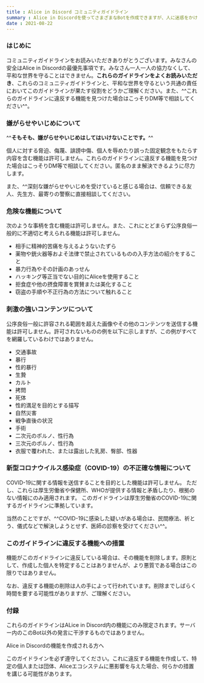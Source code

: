 ```yaml
---
title : Alice in Discord コミュニティガイドライン
summary : Alice in Discordを使ってさまざまなBotを作成できますが、人に迷惑をかけるようなBotの作成は禁止です。
date : 2021-08-22
---
```

### はじめに
コミュニティガイドラインをお読みいただきありがとうございます。みなさんの安全はAlice in Discordの最優先事項です。みなさん一人一人の協力なくして、平和な世界を守ることはできません。**これらのガイドラインをよくお読みいただき**、これらのコミュニティガイドラインと、平和な世界を守るという共通の責任においてこのガイドラインが果たす役割をどうかご理解ください。また、^^これらのガイドラインに違反する機能を見つけた場合はこっそりDM等で相談してください^^。

### 嫌がらせやいじめについて
^^**そもそも、嫌がらせやいじめはしてはいけないことです。**^^

個人に対する脅迫、侮蔑、誹謗中傷、個人を辱めたり誤った固定観念をもたらす内容を含む機能は許可しません。これらのガイドラインに違反する機能を見つけた場合はこっそりDM等で相談してください。匿名のまま解決できるように尽力します。

また、^^深刻な嫌がらせやいじめを受けていると感じる場合は、信頼できる友人、先生方、最寄りの警察に直接相談してください。

### 危険な機能について
次のような事柄を含む機能は許可しません。また、これにとどまらず公序良俗一般的に不適切と考えられる機能は許可しません。

- 相手に精神的苦痛を与えるようないたずら
- 薬物や銃火器等およそ法律で禁止されているものの入手方法の紹介をすること
- 暴力行為やその計画のあっせん
- ハッキング等正当でない目的にAliceを使用すること
- 拒食症や他の摂食障害を賞賛または美化すること
- 窃盗の手順や不正行為の方法について触れること

### 刺激の強いコンテンツについて
公序良俗一般に許容される範囲を超えた画像やその他のコンテンツを送信する機能は許可しません。許可されないものの例を以下に示しますが、この例がすべてを網羅しているわけではありません。

- 交通事故
- 暴行
- 性的暴行
- 生贄
- カルト
- 拷問
- 死体
- 性的満足を目的とする描写
- 自然災害
- 戦争直後の状況
- 手術
- 二次元のポルノ、性行為
- 三次元のポルノ、性行為
- 衣服で覆われた、または露出した乳房、臀部、性器

### 新型コロナウイルス感染症（COVID-19）の不正確な情報について
COVID-19に関する情報を送信することを目的とした機能は許可しません。
ただし、これらは厚生労働省や保健所、WHOが提供する情報と矛盾したり、根拠のない情報にのみ適用されます。
このガイドラインは厚生労働省のCOVID-19に関するガイドラインに準拠しています。

当然のことですが、^^COVID-19に感染した疑いがある場合は、民間療法、祈とう、儀式などで解決しようとせず、医師の診察を受けてください^^。

### このガイドラインに違反する機能への措置
機能がこのガイドラインに違反している場合は、その機能を削除します。原則として、作成した個人を特定することはありませんが、より悪質である場合はこの限りではありません。

なお、違反する機能の削除は人の手によって行われています。削除までしばらく時間を要する可能性がありますが、ご理解ください。

### 付録
これらのガイドラインはALice in Discord内の機能にのみ限定されます。サーバー内のこのBot以外の発言に干渉するものではありません。

Alice in Discordの機能を作成される方へ

このガイドラインを必ず遵守してください。これに違反する機能を作成して、特定の個人または団体、Aliceエコシステムに悪影響を与えた場合、何らかの措置を講じる可能性があります。